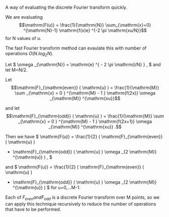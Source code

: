 A way of evaluating the discrete Fourier transform quickly.

We are evaluating $$\mathrm{F(u)} = \frac{1}{\mathrm{N}}
\sum_{\mathrm{x}=0} ^{\mathrm{N}-1} \mathrm{f(x)e} 
^{-2 \pi \mathrm{xu/N}}$$ for N values of u.

The fast Fourier transform method can evaulate this with number of
operations $O(N.log_{2}N).$

Let $ \omega _{\mathrm{N}} = \mathrm{e} ^{ - 2 \pi \mathrm{i/N} } , $
and let M=N/2.

Let $$\mathrm{F}_{\mathrm{even}} ( \mathrm{u} ) = 
\frac{1}{\mathrm{M}} \sum _{\mathrm{x} = 0 } ^{\mathrm{M} - 1 }
\mathrm{f(2x)} \omega _{\mathrm{M}} ^{\mathrm{xu}}$$

and let $$\mathrm{F}_{\mathrm{odd}} ( \mathrm{u} ) = 
\frac{1}{\mathrm{M}} \sum _{\mathrm{x} = 0 } ^{\mathrm{M} - 1 }
\mathrm{f(2x+1)} \omega _{\mathrm{M}} ^{\mathrm{xu}} .$$

Then we have $ \mathrm{F(u)} = 
\frac{1}{2} ( \mathrm{F}_{\mathrm{even}} ( \mathrm{u} ) 
+ \mathrm{F}_{\mathrm{odd}} ( \mathrm{u} ) \omega _{2 \mathrm{M}} ^{\mathrm{u}} ) , $

and $ \mathrm{F(u)} = 
\frac{1}{2} ( \mathrm{F}_{\mathrm{even}} ( \mathrm{u} ) 
- \mathrm{F}_{\mathrm{odd}} ( \mathrm{u} ) \omega _{2 \mathrm{M}} ^{\mathrm{u}} ) $
for u=0,...M-1.

Each of $F_{even} and F_{odd}$ is a discrete Fourier transform over M
points, so we can apply this technique recursively to reduce the number
of operations that have to be performed.
